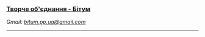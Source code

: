 <!-- 
Country: Ukraine
City: Olexandriya - Zaporizhzhya
Web Developer: Dovgal Dima 
Web Site: dovgaldima.pp.ua
-->

<h3>
    <a href='https://bitum.pp.ua/'>
      Творче об'єднання - Бітум
    </a>
</h3>

<i> Gmail: bitum.pp.ua@gmail.com </i>
<!-- 
Password: ddf110986 
-->
<hr>

